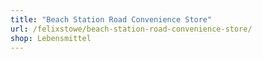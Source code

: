 ```yaml
---
title: "Beach Station Road Convenience Store"
url: /felixstowe/beach-station-road-convenience-store/
shop: Lebensmittel
---
```

